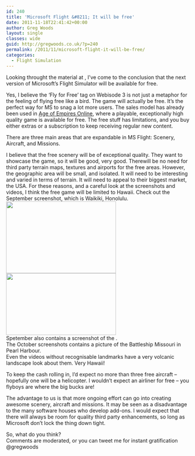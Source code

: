 ```yaml
---
id: 240
title: 'Microsoft Flight &#8211; It will be free'
date: 2011-11-18T22:41:42+00:00
author: Greg Woods
layout: single
classes: wide
guid: http://gregwoods.co.uk/?p=240
permalink: /2011/11/microsoft-flight-it-will-be-free/
categories:
  - Flight Simulation
---
```

Looking throught the material at <a href="http://www.microsoft.com/games/flight/" title="http://www.microsoft.com/games/flight/" target="_blank"></a>, I&#8217;ve come to the conclusion that the next version of Microsoft&#8217;s Flight Simulator will be available for free.

Yes, I believe the &#8216;Fly for Free&#8217; tag on Webisode 3 is not just a metaphor for the feeling of flying free like a bird. The game will actually be free. It&#8217;s the perfect way for MS to snag a lot more users. The sales model has already been used in <a href="http://ageofempiresonline.com/" title="Age of Empires Online" target="_blank">Age of Empires Online</a>, where a playable, exceptionally high quality game is available for free. The free stuff has limitations, and you buy either extras or a subscription to keep receiving regular new content.

There are three main areas that are expandable in MS Flight: Scenery, Aircraft, and Missions.

I believe that the free scenery will be of exceptional quality. They want to showcase the game, so it will be good, very good. Therewill be no need for third party terrain maps, textures and airports for the free areas. However, the geographic area will be small, and isolated. It will need to be interesting and varied in terms of terrain. It will need to appeal to their biggest market, the USA. For these reasons, and a careful look at the screenshots and videos, I think the free game will be limited to Hawaii. Check out the September screenshot, which is Waikiki, Honolulu.  
[<img src="http://gregwoods.co.uk/wp-content/uploads/2011/11/Waikiki-300x196.png" alt="" title="Waikiki" width="300" height="196" class="alignleft size-medium wp-image-242" />](http://gregwoods.co.uk/wp-content/uploads/2011/11/Waikiki.png)[<img src="http://gregwoods.co.uk/wp-content/uploads/2011/11/flight-300x169.png" alt="" title="Screen shot from Microsoft Flight website" width="300" height="169" class="alignright size-medium wp-image-248" />](http://gregwoods.co.uk/wp-content/uploads/2011/11/flight.png)  
Spetember also contains a screenshot of the [](http://www.ifa.hawaii.edu/mko/ "Mauna Kea Observatories").  
The October screenshots contains a picture of the Battleship Missouri in Pearl Harbour.  
Even the videos without recognisable landmarks have a very volcanic landscape look about them. Very Hawaii!

To keep the cash rolling in, I&#8217;d expect no more than three free aircraft &#8211; hopefully one will be a helicopter. I wouldn&#8217;t expect an airliner for free &#8211; you flyboys are where the big bucks are!

The advantage to us is that more ongoing effort can go into creating awesome scenery, aircraft and missions. It may be seen as a disadvantage to the many software houses who develop add-ons. I would expect that there will always be room for quality third party enhancements, so long as Microsoft don&#8217;t lock the thing down tight.

So, what do you think?  
Comments are moderated, or you can tweet me for instant gratification @gregwoods